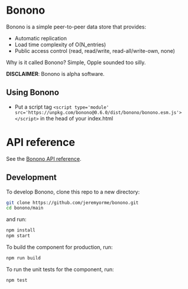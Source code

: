 # Bonono

Bonono is a simple peer-to-peer data store that provides:

* Automatic replication
* Load time complexity of O(N_entries) 
* Public access control (read, read/write, read-all/write-own, none)

Why is it called Bonono? Simple, Opple sounded too silly.

**DISCLAIMER**: Bonono is alpha software.

## Using Bonono

- Put a script tag `<script type='module' src='https://unpkg.com/bonono@0.6.0/dist/bonono/bonono.esm.js'></script>` in the head of your index.html

# API reference

See the [Bonono API reference](main/doc/api/README.md).

## Development

To develop Bonono, clone this repo to a new directory:

```bash
git clone https://github.com/jeremyorme/bonono.git
cd bonono/main
```

and run:

```bash
npm install
npm start
```

To build the component for production, run:

```bash
npm run build
```

To run the unit tests for the component, run:

```bash
npm test
```
